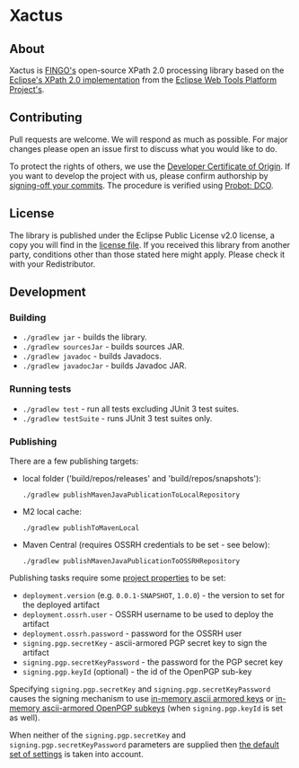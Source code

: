 # Xactus

## About

Xactus is [FINGO's](https://github.com/fingo) open-source XPath 2.0 processing library based on the [Eclipse's XPath 2.0 implementation](https://github.com/eclipse/webtools.sourceediting/tree/master/xpath/bundles/org.eclipse.wst.xml.xpath2) from the [Eclipse Web Tools Platform Project's](https://www.eclipse.org/webtools/).

## Contributing

Pull requests are welcome. We will respond as much as possible. For major changes please open an issue first to discuss what you would like to do.

To protect the rights of others, we use the [Developer Certificate of Origin](https://developercertificate.org/). If you want to develop the project with us, please confirm authorship by [signing-off your commits](https://git-scm.com/docs/git-commit#Documentation/git-commit.txt---signoff). The procedure is verified using [Probot: DCO](https://probot.github.io/apps/dco/).

## License

The library is published under the Eclipse Public License v2.0 license, a copy you will find in the [license file](/LICENSE). If you received this library from another party, conditions other than those stated here might apply. Please check it with your Redistributor.

## Development

### Building

* `./gradlew jar` - builds the library.
* `./gradlew sourcesJar` - builds sources JAR.
* `./gradlew javadoc` - builds Javadocs.
* `./gradlew javadocJar` - builds Javadoc JAR.

### Running tests

* `./gradlew test` - run all tests excluding JUnit 3 test suites.
* `./gradlew testSuite` - runs JUnit 3 test suites only.

### Publishing

There are a few publishing targets:
* local folder ('build/repos/releases' and 'build/repos/snapshots'):

      ./gradlew publishMavenJavaPublicationToLocalRepository

* M2 local cache:

      ./gradlew publishToMavenLocal
  
* Maven Central (requires OSSRH credentials to be set - see below):

      ./gradlew publishMavenJavaPublicationToOSSRHRepository

Publishing tasks require some [project properties](https://docs.gradle.org/current/userguide/build_environment.html#sec:project_properties) to be set:
* `deployment.version` (e.g. `0.0.1-SNAPSHOT`, `1.0.0`) - the version to set for the deployed artifact
* `deployment.ossrh.user` - OSSRH username to be used to deploy the artifact
* `deployment.ossrh.password` - password for the OSSRH user
* `signing.pgp.secretKey` - ascii-armored PGP secret key to sign the artifact
* `signing.pgp.secretKeyPassword` - the password for the PGP secret key
* `signing.pgp.keyId` (optional) - the id of the OpenPGP sub-key

Specifying `signing.pgp.secretKey` and `signing.pgp.secretKeyPassword` causes the signing mechanism to use [in-memory ascii armored keys](https://docs.gradle.org/current/userguide/signing_plugin.html#sec:in-memory-keys) or [in-memory ascii-armored OpenPGP subkeys](https://docs.gradle.org/current/userguide/signing_plugin.html#using_in_memory_ascii_armored_openpgp_subkeys) (when `signing.pgp.keyId` is set as well).

When neither of the `signing.pgp.secretKey` and `signing.pgp.secretKeyPassword` parameters are supplied then [the default set of settings](https://docs.gradle.org/current/userguide/signing_plugin.html#sec:signatory_credentials) is taken into account.
